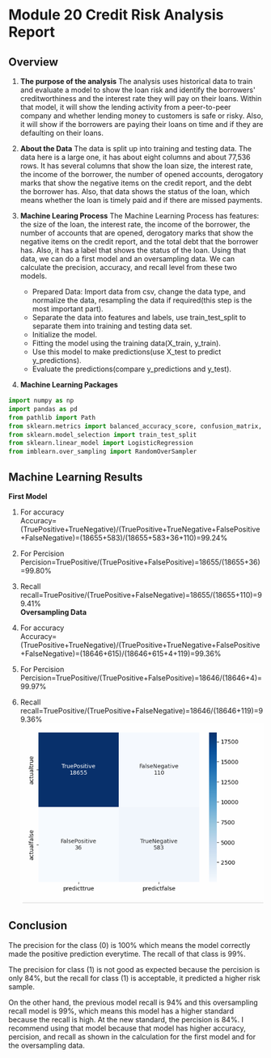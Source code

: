 # Module 20 Credit Risk Analysis Report
## Overview 
1. **The purpose of the analysis**
	The analysis uses historical data to train and evaluate a model to show the loan risk and identify the borrowers' creditworthiness and the interest rate they will pay on their loans. Within that model, it will show the lending activity from a peer-to-peer company and whether lending money to customers is safe or risky. Also, it will show if the borrowers are paying their loans on time and if they are defaulting on their loans. 
2. **About the Data**
	The data is split up into training and testing data. The data here is a large one, it has about eight columns and about 77,536 rows. It has several columns that show the loan size, the interest rate, the income of the borrower, the number of opened accounts, derogatory marks that show the negative items on the credit report, and the debt the borrower has. Also, that data shows the status of the loan, which means whether the loan is timely paid and if there are missed payments. 
3. **Machine Learing Process**
	The Machine Learning Process has features: the size of the loan, the interest rate, the income of the borrower, the number of accounts that are opened, derogatory marks that show the negative items on the credit report, and the total debt that the borrower has. Also, it has a label that shows the status of the loan. Using that data, we can do a first model and an oversampling data. We can calculate the precision, accuracy, and recall level from these two models. 
	* Prepared Data:
	Import data from csv, change the data type, and normalize the data, resampling the data if required(this step is the most important part).
	* Separate the data into features and labels, use train_test_split to separate them into training and testing data set. 
	* Initialize the model.
	* Fitting the model using the training data(X_train, y_train).
	* Use this model to make predictions(use X_test to predict y_predictions).
	* Evaluate the predictions(compare y_predictions and y_test).

4. **Machine Learning Packages**     
```python 
import numpy as np
import pandas as pd
from pathlib import Path
from sklearn.metrics import balanced_accuracy_score, confusion_matrix, classification_report
from sklearn.model_selection import train_test_split
from sklearn.linear_model import LogisticRegression
from imblearn.over_sampling import RandomOverSampler
``` 
## Machine Learning Results
**First Model**      

1. For accuracy    
Accuracy=(TruePositive+TrueNegative)/(TruePositive+TrueNegative+FalsePositive+FalseNegative)=(18655+583)/(18655+583+36+110)=99.24%
2. For Percision
Percision=TruePositive/(TruePositive+FalsePositive)=18655/(18655+36)=99.80%
3. Recall
recall=TruePositive/(TruePositive+FalseNegative)=18655/(18655+110)=99.41%    
**Oversampling Data**       

1. For accuracy    
Accuracy=(TruePositive+TrueNegative)/(TruePositive+TrueNegative+FalsePositive+FalseNegative)=(18646+615)/(18646+615+4+119)=99.36%
2. For Percision
Percision=TruePositive/(TruePositive+FalsePositive)=18646/(18646+4)=99.97%
3. Recall
recall=TruePositive/(TruePositive+FalseNegative)=18646/(18646+119)=99.36%      
![matrix.PNG](matrix.PNG)

## Conclusion
The precision for the  class (0) is 100% which means the model correctly made the positive prediction everytime. The recall of that class is 99%.            

The precision for class (1) is not good as expected because the percision is only 84%, but the recall for class (1) is acceptable, it predicted a higher risk sample.       

On the other hand, the previous model recall is 94% and this oversampling recall model is 99%, which means this model has a higher standard because the recall is high. At the new standard, the percision is 84%. 
I recommend using that model because that model has higher accuracy, percision, and recall as shown in the calculation for the first model and for the oversampling data.